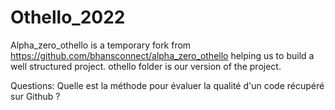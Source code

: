# Othello_2022

Alpha_zero_othello is a temporary fork from https://github.com/bhansconnect/alpha_zero_othello helping us to build a well structured project.
othello folder is our version of the project.


Questions:
Quelle est la méthode pour évaluer la qualité d'un code récupéré sur Github ?
